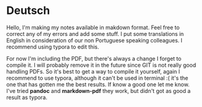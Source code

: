 # Deutsch

Hello, I'm making my notes available in makdown format.
Feel free to correct any of my errors and add some stuff.
I put some translations in English in consideration of our non Portuguese speaking colleagues.
I recommend using typora to edit this.

For now I'm including the PDF, but there's always a change I forget to compile it. I will probably remove it in the future since GIT is not really good handling PDFs. So it's best to get a way to compile it yourself, again I recommend to use typora, although it can't be used in terminal :(  it's the one that has gotten me the best results. If know a good one let me know. I've tried **pandoc** and **markdown-pdf** they work, but didn't got as good a result as typora. 

